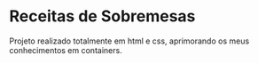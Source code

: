 # Receitas de Sobremesas
 Projeto realizado totalmente em html e css, aprimorando os meus conhecimentos em containers.
